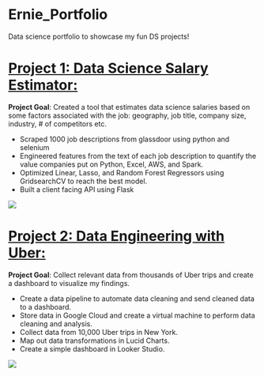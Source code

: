 # Ernie_Portfolio
Data science portfolio to showcase my fun DS projects!

# [Project 1: Data Science Salary Estimator:](https://github.com/backfire250/ds_salary_proj)
**Project Goal**:  Created a tool that estimates data science salaries based on some factors associated with the job: geography, job title, company size, industry, # of competitors etc.
* Scraped 1000 job descriptions from glassdoor using python and selenium
* Engineered features from the text of each job description to quantify the value companies put on Python, Excel, AWS, and Spark. 
* Optimized Linear, Lasso, and Random Forest Regressors using GridsearchCV to reach the best model. 
* Built a client facing API using Flask

![](https://github.com/backfire250/Ernie_Portfolio/blob/main/images/correlation_viz.png)

# [Project 2: Data Engineering with Uber:](https://github.com/backfire250/uber_pipeline)
**Project Goal**:  Collect relevant data from thousands of Uber trips and create a dashboard to visualize my findings.
* Create a data pipeline to automate data cleaning and send cleaned data to a dashboard.
* Store data in Google Cloud and create a virtual machine to perform data cleaning and analysis.
* Collect data from 10,000 Uber trips in New York. 
* Map out data transformations in Lucid Charts.
* Create a simple dashboard in Looker Studio.

![](https://github.com/backfire250/Ernie_Portfolio/blob/main/images/dashboard_screenshot.png)
